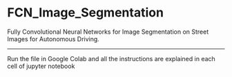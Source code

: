 # FCN_Image_Segmentation
Fully Convolutional Neural Networks for Image Segmentation on Street Images for Autonomous Driving.
*****
Run the file in Google Colab and all the instructions are explained in each cell of jupyter notebook
